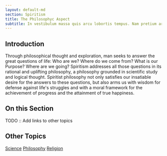 ```yaml
---
layout: default-md
section: Spiritism
title: The Philosophyc Aspect
subtitle: In vestibulum massa quis arcu lobortis tempus. Nam pretium arcu in odio vulputate luctus.
---
```


## Introduction
Through philosophical thought and exploration, man seeks to answer the great questions of life:  Who are we?  Where do we come from?  What is our Purpose?  Where are we going?  Spiritism addresses all those questions in its rational and uplifting philosophy, a philosophy grounded in scientific study and logical thought.  Spiritist philosophy not only satisfies our insatiable desire for the answers to these questions, but also arms us with wisdom for defense against life's struggles and with a moral framework for the achievement of progress and the attainment of true happiness. 


## On this Section
TODO :: Add links to other topics


## Other Topics
<a href="../science/" class="button">Science</a>
<a href="../philosophy/" class="button">Philosophy</a>
<a href="../religion/" class="button">Religion</a>

